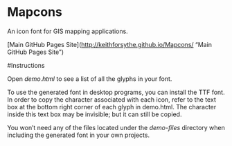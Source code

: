 # Mapcons
An icon font for GIS mapping applications.

[Main GitHub Pages Site](http://keithforsythe.github.io/Mapcons/ “Main GitHub Pages Site”)

#Instructions

Open *demo.html* to see a list of all the glyphs in your font.

To use the generated font in desktop programs, you can install the TTF font. In order to copy the character associated with each icon, refer to the text box at the bottom right corner of each glyph in demo.html. The character inside this text box may be invisible; but it can still be copied.

You won’t need any of the files located under the *demo-files* directory when including the generated font in your own projects.

